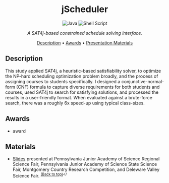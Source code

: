 <div align="center">

# jScheduler

![Java](https://img.shields.io/badge/java-%23ED8B00.svg?style=for-the-badge&logo=openjdk&logoColor=white)
![Shell Script](https://img.shields.io/badge/shell_script-%23121011.svg?style=for-the-badge&logo=gnu-bash&logoColor=white)

<i>A SAT4j-based constrained schedule solving interface.</i>

[Description](#description) •
[Awards](#awards) •
[Presentation Materials](#materials)

</div>

## Description

This study applied SAT4j, a heuristic-based satisfiability solver, to optimize the NP-hard
scheduling optimization problem broadly, and the process of assigning courses to students
specifically. I designed a conjunctive-normal-form (CNF) formula to capture diverse requirements
for both students and courses, used SAT4j to search for satisfying
solutions, and processed the results in a user-friendly format. When evaluated against a brute-force search, there was a roughly 6x speed-up using
typical class-sizes.

## Awards 
- award

## Materials
- [Slides](presentation.pdf) presented at Pennsylvania Junior Academy of Science Regional Science Fair, Pennsylvania Junior Academy of Science State Science Fair, Montgomery Country Research Competition, and Deleware Valley Science Fair.
<sup>[(Back to top)](#jScheduler)</
